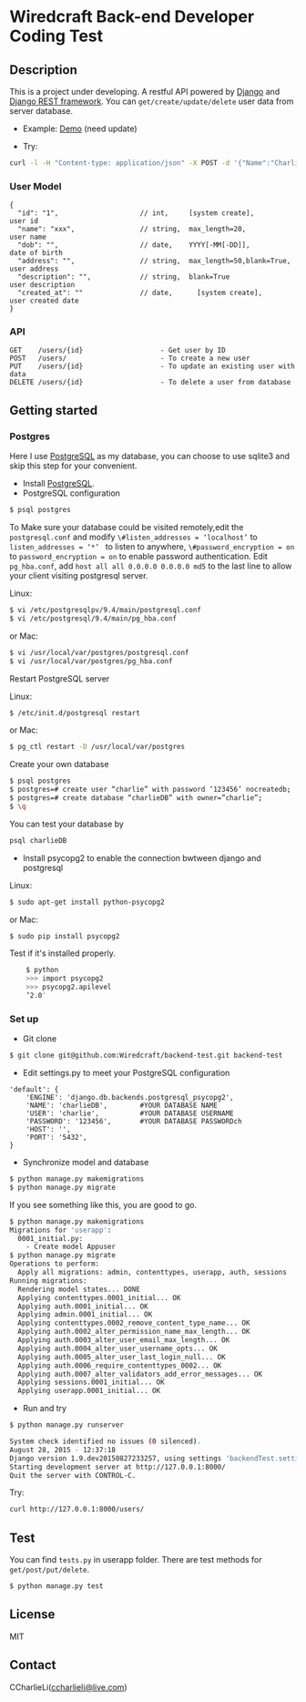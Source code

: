 # Wiredcraft Back-end Developer Coding Test

## Description

This is a project under developing. A restful API powered by [Django](https://www.djangoproject.com/) and [Django REST framework](http://www.django-rest-framework.org/). You can `get/create/update/delete` user data from server database.

- Example: [Demo](http://test.charlieli.cn/users/) (need update)

- Try:

```bash
curl -l -H "Content-type: application/json" -X POST -d '{"Name":"Charlie","Dob":"1991-05-08","Address":"Beijing","Description":"Student"}' http://127.0.0.1:8000/users/
```

### User Model

```
{
  "id": "1",                    // int,     [system create],					user id
  "name": "xxx",                // string,  max_length=20,		        user name
  "dob": "",                    // date,    YYYY[-MM[-DD]],						date of birth
  "address": "",                // string,	max_length=50,blank=True,	user address
  "description": "",            // string,	blank=True						    user description
  "created_at": ""              // date,	  [system create],					user created date
}
```

### API

```
GET    /users/{id}                   - Get user by ID
POST   /users/                       - To create a new user
PUT    /users/{id}                   - To update an existing user with data
DELETE /users/{id}                   - To delete a user from database
```

## Getting started

### Postgres

Here I use [PostgreSQL](http://www.postgresql.org/) as my database, you can choose to use sqlite3 and skip this step for your convenient.

- Install [PostgreSQL](http://www.postgresql.org/).
- PostgreSQL configuration

```bash
$ psql postgres
```

To Make sure your database could be visited remotely,edit the `postgresql.conf` and modify `\#listen_addresses = ‘localhost’` to `listen_addresses = ‘*’ ` to listen to anywhere, `\#password_encryption = on` to `password_encryption = on` to enable password authentication. Edit `pg_hba.conf`, add `host all all 0.0.0.0 0.0.0.0 md5` to the last line to allow your client visiting postgresql server.

Linux:

```bash
$ vi /etc/postgresqlpv/9.4/main/postgresql.conf
$ vi /etc/postgresql/9.4/main/pg_hba.conf
```

or Mac:

```bash
$ vi /usr/local/var/postgres/postgresql.conf
$ vi /usr/local/var/postgres/pg_hba.conf
```

Restart PostgreSQL server

Linux:

```bash
$ /etc/init.d/postgresql restart
```

or Mac:

```bash
$ pg_ctl restart -D /usr/local/var/postgres
```

Create your own database

```bash
$ psql postgres
$ postgres=# create user “charlie” with password ‘123456’ nocreatedb;
$ postgres=# create database “charlieDB” with owner=”charlie”;
$ \q
```

You can test your database by

```bash
psql charlieDB
```

- Install psycopg2 to enable the connection bwtween django and postgresql

Linux:

```bash
$ sudo apt-get install python-psycopg2
```

or Mac:

```bash
$ sudo pip install psycopg2
```

Test if it's installed properly.

```bash
    $ python
    >>> import psycopg2
    >>> psycopg2.apilevel
	’2.0′
```

### Set up

- Git clone

```bash
$ git clone git@github.com:Wiredcraft/backend-test.git backend-test
```

- Edit settings.py to meet your PostgreSQL configuration

```
'default': {
    'ENGINE': 'django.db.backends.postgresql_psycopg2',
    'NAME': 'charlieDB',        #YOUR DATABASE NAME
    'USER': 'charlie',          #YOUR DATABASE USERNAME
    'PASSWORD': '123456',       #YOUR DATABASE PASSWORDch
    'HOST': '',
    'PORT': '5432',
}
```

- Synchronize model and database

```bash
$ python manage.py makemigrations
$ python manage.py migrate  
```

If you see something like this, you are good to go.

```bash
$ python manage.py makemigrations
Migrations for 'userapp':
  0001_initial.py:
    - Create model Appuser
$ python manage.py migrate       
Operations to perform:
  Apply all migrations: admin, contenttypes, userapp, auth, sessions
Running migrations:
  Rendering model states... DONE
  Applying contenttypes.0001_initial... OK
  Applying auth.0001_initial... OK
  Applying admin.0001_initial... OK
  Applying contenttypes.0002_remove_content_type_name... OK
  Applying auth.0002_alter_permission_name_max_length... OK
  Applying auth.0003_alter_user_email_max_length... OK
  Applying auth.0004_alter_user_username_opts... OK
  Applying auth.0005_alter_user_last_login_null... OK
  Applying auth.0006_require_contenttypes_0002... OK
  Applying auth.0007_alter_validators_add_error_messages... OK
  Applying sessions.0001_initial... OK
  Applying userapp.0001_initial... OK
```

- Run and try

```bash
$ python manage.py runserver

System check identified no issues (0 silenced).
August 28, 2015 - 12:37:18
Django version 1.9.dev20150827233257, using settings 'backendTest.settings'
Starting development server at http://127.0.0.1:8000/
Quit the server with CONTROL-C.
```

Try: 

```bash
curl http://127.0.0.1:8000/users/
```


## Test

You can find `tests.py` in userapp folder. There are test methods for `get/post/put/delete`.

```bash
$ python manage.py test
```

## License

MIT

## Contact

CCharlieLi(ccharlieli@live.com)

